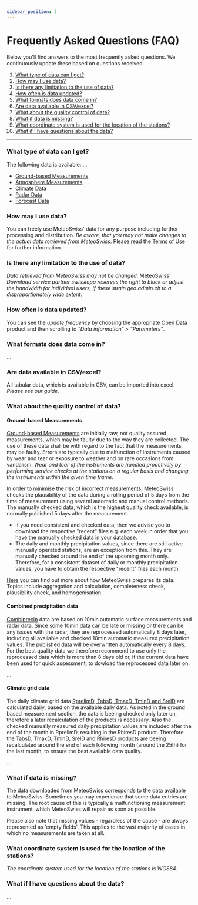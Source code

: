 ```yaml
---
sidebar_position: 3
---
```


# Frequently Asked Questions (FAQ)

Below you'll find answers to the most frequently asked questions. We continuously update these based on questions received.

<!-- Questions about the data -->
1. [What type of data can I get?](#what-type-of-data-can-i-get)
2. [How may I use data?](#how-may-i-use-data)
3. [Is there any limitation to the use of data?](#is-there-any-limitation-to-the-use-of-data)
4. [How often is data updated?](#how-often-is-data-updated)
5. [What formats does data come in?](#what-formats-does-data-come-in)
6. [Are data available in CSV/excel?](#are-data-available-in-csvexcel)
7. [What about the quality control of data?](#what-about-the-quality-control-of-data)
8. [What if data is missing?](#what-if-data-is-missing)
9. [What coordinate system is used for the location of the stations?](#what-coordinate-system-is-used-for-the-location-of-the-stations)
10. [What if I have questions about the data?](#what-if-i-have-questions-about-the-data)


<!--  TODO: Mögliche weitere Fragen:  -->
<!--  - FAQs geo.admin.ch referenzieren (aamsler)  -->
<!--  - Was ist ein Totalisator? (lim)  -->
<!--  - Welche Daten werden automatisch, welche manuell erhoben? (lim)  -->
<!--  - Warum werden Niederschlagsstationen anders gehandhabt als andere Stationen? (lim)  -->
<!--  - Warum ist eine Niederschlagssstation keine Atmosphärenmessung? (lim)  -->
<!--  - Warum sind Radardaten nicht auch Atmosphärenmessungen? (lim)  -->

---

### What type of data can I get?
The following data is available: ...
- [Ground-based Measurements](/a-data-groundbased)
- [Atmosphere Measurements](/b-data-atmosphere)
- [Climate Data](/c-data-climate)
- [Radar Data](/d-data-radar)
- [Forecast Data](e/-data-forecast)



### How may I use data?
You can freely use MeteoSwiss' data for any purpose including further processing and distribution. *Be aware, that you may not make changes to the actual data retrieved from MeteoSwiss*. Please read the [Terms of Use](/general/terms-of-use) for further information.



### Is there any limitation to the use of data?
*Data retrieved from MeteoSwiss may not be changed*. MeteoSwiss' *Download service partner swisstopo reserves the right to block or adjust the bandwidth for individual users, if these strain geo.admin.ch to a disproportionately wide extent*.



### How often is data updated?
You can see the *update frequency* by choosing the appropriate Open Data product and then scrolling to *“Data information” > “Parameters”*.
<!-- Please note that lightning data does not have a specific update frequency, since the data is updated in real time. -->



<!-- ### How do I retrieve large quantities of data? -->
<!-- If you want to download large quantities of historical data, we recommend that you use download. --> 
<!-- *You can download .zip files, each containing historic data for a month or year. You are also able to download all historic data by selecting the file all.zip.* -->
<!-- Files contain the same data as in the API and are updated hourly. -->
 


### What formats does data come in?
...

<!-- MeteoSwiss’ open data is retrieved in JSON format (”JavaScript Object Notation”). JSON is a compact file format for the exchange of data. JSON is a text format which is platform- and language agnostic and which can be read by humans as well as machines. The JSON format can easily be converted to other file formats such as .csv or .xml.

All API's return GeoJSON for query responses and the downloaded files from Radar and Forecast APIs are in HDF5 and GRIB format, respectively.
 
Are data available in GIS format?

Data retrieved through the API is only available in JSON format, but DMI's open data can easiliy be imported directly into GIS. Please see our guide.

For QGIS there is a plugin called "DMI Open Data", that can be used to easily import data. Please see our guide. -->



### Are data available in CSV/excel?
All tabular data, which is available in CSV, can be imported into excel. *Please see our guide.*



### What about the quality control of data?
#### Ground-based Measurements
[Ground-based Measurements](/a-data-groundbased) are initially raw, not quality assured measurements, which may be faulty due to the way they are collected. The use of these data shall be with regard to the fact that the measurements may be faulty. Errors are typically due to malfunction of instruments caused by wear and tear or exposure to weather and on rare occasions from vandalism. *Wear and tear of the instruments are handled proactively by performing service checks at the stations on a regular basis and changing the instruments within the given time frame.* 

In order to minimise the risk of incorrect measurements, MeteoSwiss checks the plausibility of the data during a rolling period of 5 days from the time of measurement using several automatic and manual control methods. The manually checked data, which is the highest quality check available, is normally published 5 days after the measurement.
- If you need consistent and checked data, then we advise you to download the respective "recent" files e.g. each week in order that you have the manually checked data in your database.
- The daily and monthly precipitation values, since there are still active manually operated stations, are an exception from this. They are manually checked around the end of the upcoming month only. Therefore, for a consistent dataset of daily or monthly precipitation values, you have to obtain the respective "recent" files each month.

[Here](https://www.meteoswiss.admin.ch/weather/measurement-systems/data-management/data-preparation.html) you can find out more about how MeteoSwiss prepares its data. Topics include aggregation and calculation, completeness check, plausibility check, and homogenisation.

#### Combined precipitation data 
[Combiprecip](/d-radar-data/d1-precipitation-radar-products) data are based on 10min automatic surface measurements and radar data. 
Since some 10min data can be late or missing or there can be any issues with the radar, they are reprocessed automatically 8 days later, including all available and checked 10min automatic measured precipitation values.
The published data will be overwritten automatically every 8 days. 
For the best quality data we therefore recommend to use only the reprocessed data which is more than 8 days old or, if the current data have been used for quick assessment, to dowload the reprocessed data later on. 
 
...

#### Climate grid data
The daily climate grid data [RprelimD, TabsD, TmaxD, TminD and SrelD](/c-climate-data/c3-ground-based-climate-data) are calculated daily, based on the available daily data. As noted in the ground based measurement section, the data is beeing checked only later on, therefore a later recalculation of the products is necessary. Also the checked manually measured daily precipitation values are included after the end of the month in RprelimD, resulting in the RhiresD product. 
Therefore the TabsD, TmaxD, TminD, SrelD and RhiresD products are beeing recalculated around the end of each following month (around the 25th) for the last month, to ensure the best available data quality. 

...



<!-- ### Can I get data from third parties? -->
<!-- It is possible to download data from third parties, if an agreement exists between the third party and MeteoSwiss. The owner of the station is marked in the station metadata file of the respective Open Data product.

*If you have questions regarding data from third parties, please contact the authority responsible for the specific station or the data derived therefrom.* -->



### What if data is missing?
The data downloaded from MeteoSwiss corresponds to the data available to MeteoSwiss. Sometimes you may experience that some data entries are missing. The root cause of this is typically a malfunctioning measurement instrument, which MeteoSwiss will repair as soon as possible.

Please also note that missing values - regardless of the cause - are always represented as 'empty fields'. This applies to the vast majority of cases in which no measurements are taken at all.



### What coordinate system is used for the location of the stations?
*The coordinate system used for the location of the stations is WGS84.*
 
<!-- ### Why is MeteoSwiss' 1x1km grid data not available as open data? -->
<!-- *The 1x1 km grid is used as an intermediate basis to construct the spatial resolutions 10x10 km, 20x20 km, municipality data and country data. Under certain weather conditions the 1x1 km grid data can be quite imprecise, but by aggregating it to larger areas the uncertainty is reduced. Furthermore, 3rd party data, which MeteoSwiss doesn’t have permission to redistribute, can be deducted directly from the 1x1 km grid data.* -->



### What if I have questions about the data?
...

<!-- If you have questions regarding data, please contact the authority responsible for the specific station or the data derived therefrom.

You can see the owner of a station by selecting the appropriate Open Data product and then *choosing “Data information” > “Stations”* -->

<!-- ### What kind of optical flow method do you use for MeteoSwiss radar forecast? -->
<!-- In the radar forecast on www.dmi.dk we use Gunnar Farnebäck's dense optical flow algorithm as implemented in OpenCV: https://docs.opencv.org/3.4/de/d9e/classcv_1_1FarnebackOpticalFlow.html

We also use a range of other methods (e.g. Lucas-Kanade optical flow) available in pySTEPS: https://pysteps.readthedocs.io -->
 
<!-- ### Why is radar data in 5 minute intervals on *MeteoSwiss' App and Web* when full-range radar scans are only available in ten minute intervals through the Open Data service? -->
<!-- Radar data on *MeteoSwiss' App and Web* is a special product that *only shows the lowest elevation scan which is gathered every 5 minutes*. This data is currently not a part of MeteoSwiss' Open Data service. -->
 
<!-- ### *Why is the geographical location of the MeteoSwiss' forecast model inaccurate when visualized in certain GIS tools?* -->
<!-- *Depending on which tool or application used to visualize and process the GRIB file, an error in the geographical placement might occur due to a maximal decimal precision of three in GRIB files. Because of the high resolution of the model, a precision of 4 or 5 decimals is needed in certain geographical areas.*

*In order to compensate you have to use the eastern and western reach together with the number of grids all of which are written in the header of the GRIB file, to calculate the grid distance in degrees as shown in the following equation: ((..))*

*A precision of at least five decimals is recommended when using the above equation.*

*Now use the calculated grid distance along with the western reach and the number of grids to calculate the accurate eastern reach by using the following equation: ((..))* -->


